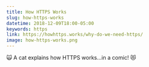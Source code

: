 ```yaml
---
title: How HTTPS Works
slug: how-https-works
datetime: 2018-12-09T18:00-05:00
keywords: https
link: https://howhttps.works/why-do-we-need-https/
image: how-https-works.png
---
```


🙀 A cat explains how HTTPS works...in a comic! 😻
